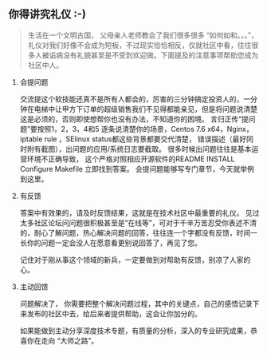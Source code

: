 ## 你得讲究礼仪 :-)
   > 生活在一个文明古国， 父母亲人老师教会了我们很多很多 “如何如和。。。”，礼仪对我们好像不会成为短板，不过现实恰恰相反，仅就社区中看，往往很多人被诟病没有礼貌甚至是不受到欢迎做。下面提及的注意事项帮助您成为社区中人。

1. 会提问题

   交流提这个软技能还真不是所有人都会的，厉害的三分钟搞定投资人的，一分钟在电梯中让甲方下订单的超级销售我们不见得都能亲见，但是将问题说清楚这是必须的，否则即使想帮你也没有办法，不知道你的困境。
   言归正传“提问题”要按照1，2，3，4和5 逐条说清楚你的场景，Centos 7.6 x64，Nginx，iptable rule ，SElinux status都这些背景都要交代清楚， 错误描述（最好同时附有截图），出问题的应用/系统日志要截取。
   很多时候出问题往往是基本运营环境不正确导致， 这个严格对照相应开源软件的README INSTALL Configure  Makefile 立即找到答案。
   会提问题能够写专门章节，今天就举例到这里。

1. 有反馈

   答案中有效果的，请及时反馈结果，这就是在技术社区中最重要的礼仪。
   见过太多社区论坛问问题很积极甚至是“在线等”，可对于千辛万苦忍受你表述不清的，耐心了解问题，热心解决问题的回答，往往连一个字都没有反馈，时间一长你的问题一定会没人在愿意看更别说回答了，再见了您。
   
   记住对于刚从事这个领域的新兵，一定要做到对帮助有反馈，别凉了人家的心。

1. 主动回馈

   问题解决了， 你需要把整个解决问题过程，其中的关键点，自己的感悟记录下来发布的社区中去，给后来者提供帮助，这会让你加分的。
   
   如果能做到主动分享深度技术专题，有质量的分析，深入的专业研究成果，恭喜你在走向 “大师之路”。
